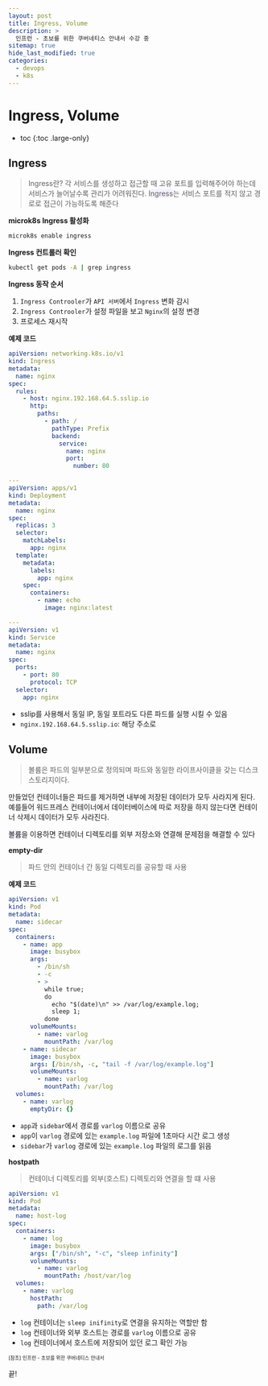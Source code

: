 ```yaml
---
layout: post
title: Ingress, Volume
description: >
  인프런 - 초보를 위한 쿠버네티스 안내서 수강 중
sitemap: true
hide_last_modified: true
categories:
  - devops
  - k8s
---
```


# Ingress, Volume

* toc
{:toc .large-only}

## Ingress

>Ingress란? 각 서비스를 생성하고 접근할 때 고유 포트를 입력해주어야 하는데 서비스가 늘어날수록 관리가 어려워진다. <span style='background-color: #f5f0ff'>Ingress</span>는 서비스 포트를 적지 않고 경로로 접근이 가능하도록 해준다

**microk8s Ingress 활성화**

```cmd
microk8s enable ingress
```

**Ingress 컨트롤러 확인**

```cmd
kubectl get pods -A | grep ingress
```

**Ingress 동작 순서**

1. `Ingress Controoler`가 `API 서버`에서 `Ingress` 변화 감시
2. `Ingress Controoler`가 설정 파일을 보고 `Nginx`의 설정 변경
3. 프로세스 재시작

**예제 코드**

```yml
apiVersion: networking.k8s.io/v1
kind: Ingress
metadata:
  name: nginx
spec:
  rules:
    - host: nginx.192.168.64.5.sslip.io
      http:
        paths:
          - path: /
            pathType: Prefix
            backend:
              service:
                name: nginx
                port:
                  number: 80

---
apiVersion: apps/v1
kind: Deployment
metadata:
  name: nginx
spec:
  replicas: 3
  selector:
    matchLabels:
      app: nginx
  template:
    metadata:
      labels:
        app: nginx
    spec:
      containers:
        - name: echo
          image: nginx:latest

---
apiVersion: v1
kind: Service
metadata:
  name: nginx
spec:
  ports:
    - port: 80
      protocol: TCP
  selector:
    app: nginx
```

- sslip를 사용해서 동일 IP, 동일 포트라도 다른 파드를 실행 시킬 수 있음
- `nginx.192.168.64.5.sslip.io`: 해당 주소로 

## Volume

> 볼륨은 파드의 일부분으로 정의되며 파드와 동일한 라이프사이클을 갖는 디스크 스토리지이다. 

만들었던 컨테이너들은 파드를 제거하면 내부에 저장된 데이터가 모두 사라지게 된다. 예를들어 워드프레스 컨테이너에서 데이터베이스에 따로 저장을 하지 않는다면 컨테이너 삭제시 데이터가 모두 사라진다.

<span style='background-color: #f5f0ff'>볼륨</span>을 이용하면 컨테이너 디렉토리를 외부 저장소와 연결해 문제점을 해결할 수 있다

**empty-dir**

> 파드 안의 컨테이너 간 동일 디렉토리를 공유할 때 사용

**예제 코드**

```yml
apiVersion: v1
kind: Pod
metadata:
  name: sidecar
spec:
  containers:
    - name: app
      image: busybox
      args:
        - /bin/sh
        - -c
        - >
          while true;
          do
            echo "$(date)\n" >> /var/log/example.log;
            sleep 1;
          done
      volumeMounts:
        - name: varlog
          mountPath: /var/log
    - name: sidecar
      image: busybox
      args: [/bin/sh, -c, "tail -f /var/log/example.log"]
      volumeMounts:
        - name: varlog
          mountPath: /var/log
  volumes:
    - name: varlog
      emptyDir: {}
```

- `app`과 `sidebar`에서 경로를 `varlog` 이름으로 공유 
- `app`이 `varlog` 경로에 있는 `example.log` 파일에 1초마다 시간 로그 생성
- `sidebar`가 `varlog` 경로에 있는 `example.log` 파일의 로그를 읽음

**hostpath**

> 컨테이너 디렉토리를 외부(호스트) 디렉토리와 연결을 할 떄 사용

```yml
apiVersion: v1
kind: Pod
metadata:
  name: host-log
spec:
  containers:
    - name: log
      image: busybox
      args: ["/bin/sh", "-c", "sleep infinity"]
      volumeMounts:
        - name: varlog
          mountPath: /host/var/log
  volumes:
    - name: varlog
      hostPath:
        path: /var/log
```
- `log` 컨테이너는 `sleep inifinity`로 연결을 유지하는 역할만 함
- `log` 컨테이너와 외부 호스트는 경로를 `varlog` 이름으로 공유
- `log` 컨테이너에서 호스트에 저장되어 있던 로그 확인 가능


<span style="font-size:70%">[참조] 인프런 - 초보를 위한 쿠버네티스 안내서

끝!
